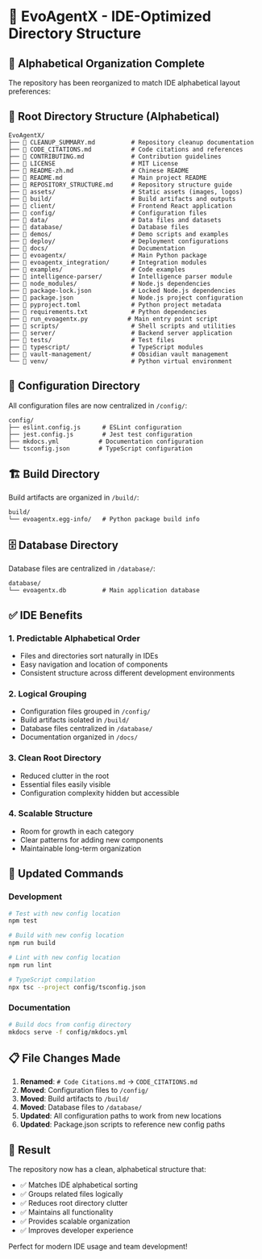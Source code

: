 # 📁 EvoAgentX - IDE-Optimized Directory Structure

## 🎯 Alphabetical Organization Complete

The repository has been reorganized to match IDE alphabetical layout preferences:

## 📂 Root Directory Structure (Alphabetical)

```
EvoAgentX/
├── 📄 CLEANUP_SUMMARY.md          # Repository cleanup documentation
├── 📄 CODE_CITATIONS.md           # Code citations and references
├── 📄 CONTRIBUTING.md             # Contribution guidelines
├── 📄 LICENSE                     # MIT License
├── 📄 README-zh.md                # Chinese README
├── 📄 README.md                   # Main project README
├── 📄 REPOSITORY_STRUCTURE.md     # Repository structure guide
├── 📁 assets/                     # Static assets (images, logos)
├── 📁 build/                      # Build artifacts and outputs
├── 📁 client/                     # Frontend React application
├── 📁 config/                     # Configuration files
├── 📁 data/                       # Data files and datasets
├── 📁 database/                   # Database files
├── 📁 demos/                      # Demo scripts and examples
├── 📁 deploy/                     # Deployment configurations
├── 📁 docs/                       # Documentation
├── 📁 evoagentx/                  # Main Python package
├── 📁 evoagentx_integration/      # Integration modules
├── 📁 examples/                   # Code examples
├── 📁 intelligence-parser/        # Intelligence parser module
├── 📁 node_modules/               # Node.js dependencies
├── 📄 package-lock.json           # Locked Node.js dependencies
├── 📄 package.json                # Node.js project configuration
├── 📄 pyproject.toml              # Python project metadata
├── 📄 requirements.txt            # Python dependencies
├── 📄 run_evoagentx.py           # Main entry point script
├── 📁 scripts/                    # Shell scripts and utilities
├── 📁 server/                     # Backend server application
├── 📁 tests/                      # Test files
├── 📁 typescript/                 # TypeScript modules
├── 📁 vault-management/           # Obsidian vault management
└── 📁 venv/                       # Python virtual environment
```

## 🔧 Configuration Directory

All configuration files are now centralized in `/config/`:

```
config/
├── eslint.config.js      # ESLint configuration
├── jest.config.js        # Jest test configuration
├── mkdocs.yml           # Documentation configuration
└── tsconfig.json        # TypeScript configuration
```

## 🏗️ Build Directory

Build artifacts are organized in `/build/`:

```
build/
└── evoagentx.egg-info/   # Python package build info
```

## 🗄️ Database Directory

Database files are centralized in `/database/`:

```
database/
└── evoagentx.db          # Main application database
```

## ✅ IDE Benefits

### 1. **Predictable Alphabetical Order**
- Files and directories sort naturally in IDEs
- Easy navigation and location of components
- Consistent structure across different development environments

### 2. **Logical Grouping**
- Configuration files grouped in `/config/`
- Build artifacts isolated in `/build/`
- Database files centralized in `/database/`
- Documentation organized in `/docs/`

### 3. **Clean Root Directory**
- Reduced clutter in the root
- Essential files easily visible
- Configuration complexity hidden but accessible

### 4. **Scalable Structure**
- Room for growth in each category
- Clear patterns for adding new components
- Maintainable long-term organization

## 🔄 Updated Commands

### Development
```bash
# Test with new config location
npm test

# Build with new config location
npm run build

# Lint with new config location
npm run lint

# TypeScript compilation
npx tsc --project config/tsconfig.json
```

### Documentation
```bash
# Build docs from config directory
mkdocs serve -f config/mkdocs.yml
```

## 📋 File Changes Made

1. **Renamed**: `# Code Citations.md` → `CODE_CITATIONS.md`
2. **Moved**: Configuration files to `/config/`
3. **Moved**: Build artifacts to `/build/`
4. **Moved**: Database files to `/database/`
5. **Updated**: All configuration paths to work from new locations
6. **Updated**: Package.json scripts to reference new config paths

## 🎉 Result

The repository now has a clean, alphabetical structure that:
- ✅ Matches IDE alphabetical sorting
- ✅ Groups related files logically
- ✅ Reduces root directory clutter
- ✅ Maintains all functionality
- ✅ Provides scalable organization
- ✅ Improves developer experience

Perfect for modern IDE usage and team development!
